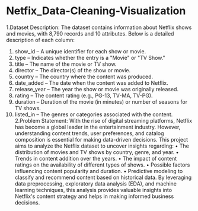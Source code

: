 # Netfix_Data-Cleaning-Visualization
1.Dataset Description:
The dataset contains information about Netflix shows and movies, with 8,790 records and 10 attributes. Below is a detailed description of each column:
1.	show_id – A unique identifier for each show or movie.
2.	type – Indicates whether the entry is a "Movie" or "TV Show."
3.	title – The name of the movie or TV show.
4.	director – The director(s) of the show or movie.
5.	country – The country where the content was produced.
6.	date_added – The date when the content was added to Netflix.
7.	release_year – The year the show or movie was originally released.
8.	rating – The content rating (e.g., PG-13, TV-MA, TV-PG).
9.	duration – Duration of the movie (in minutes) or number of seasons for TV shows.
10.	listed_in – The genres or categories associated with the content.
2.Problem Statement:
With the rise of digital streaming platforms, Netflix has become a global leader in the entertainment industry. However, understanding content trends, user preferences, and catalog composition is essential for making data-driven decisions.
This project aims to analyze the Netflix dataset to uncover insights regarding:
•	The distribution of movies and TV shows by country, genre, and year.
•	Trends in content addition over the years.
•	The impact of content ratings on the availability of different types of shows.
•	Possible factors influencing content popularity and duration.
•	Predictive modeling to classify and recommend content based on historical data.
By leveraging data preprocessing, exploratory data analysis (EDA), and machine learning techniques, this analysis provides valuable insights into Netflix's content strategy and helps in making informed business decisions.
